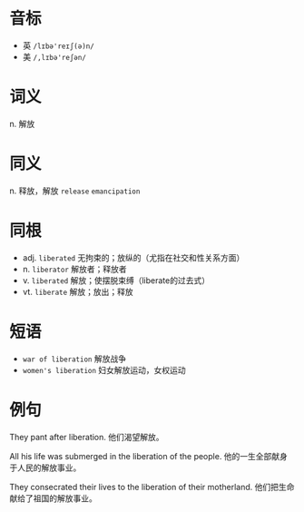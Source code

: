# 音标

- 英 `/lɪbə'reɪʃ(ə)n/`
- 美 `/,lɪbə'reʃən/`

# 词义

n. 解放


# 同义

n. 释放，解放
`release` `emancipation`

# 同根

- adj. `liberated` 无拘束的；放纵的（尤指在社交和性关系方面）
- n. `liberator` 解放者；释放者
- v. `liberated` 解放；使摆脱束缚（liberate的过去式）
- vt. `liberate` 解放；放出；释放

# 短语

- `war of liberation` 解放战争
- `women's liberation` 妇女解放运动，女权运动

# 例句

They pant after liberation.
他们渴望解放。

All his life was submerged in the liberation of the people.
他的一生全部献身于人民的解放事业。

They consecrated their lives to the liberation of their motherland.
他们把生命献给了祖国的解放事业。


